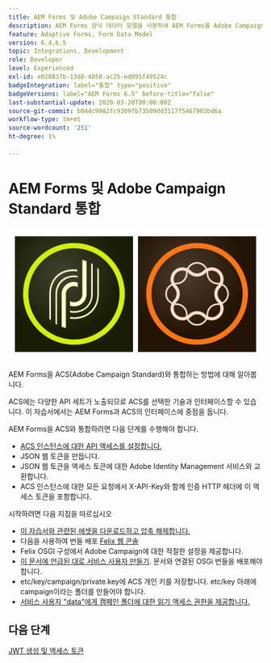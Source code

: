 ```yaml
---
title: AEM Forms 및 Adobe Campaign Standard 통합
description: AEM Forms 양식 데이터 모델을 사용하여 AEM Forms을 Adobe Campaign Standard과 통합하여 ACS 캠페인 프로필 정보 등을 가져옵니다.
feature: Adaptive Forms, Form Data Model
version: 6.4,6.5
topic: Integrations, Development
role: Developer
level: Experienced
exl-id: e028837b-13d8-4058-ac25-ed095f49524c
badgeIntegration: label="통합" type="positive"
badgeVersions: label="AEM Forms 6.5" before-title="false"
last-substantial-update: 2020-03-20T00:00:00Z
source-git-commit: b044c9982fc9309fb73509dd3117f5467903bd6a
workflow-type: tm+mt
source-wordcount: '251'
ht-degree: 1%

---
```


# AEM Forms 및 Adobe Campaign Standard 통합

![formsandcampaign](assets/helpx-cards-forms.png)

AEM Forms을 ACS(Adobe Campaign Standard)와 통합하는 방법에 대해 알아봅니다.

ACS에는 다양한 API 세트가 노출되므로 ACS를 선택한 기술과 인터페이스할 수 있습니다. 이 자습서에서는 AEM Forms과 ACS의 인터페이스에 중점을 둡니다.

AEM Forms을 ACS와 통합하려면 다음 단계를 수행해야 합니다.

* [ACS 인스턴스에 대한 API 액세스를 설정합니다.](https://experienceleague.adobe.com/docs/campaign-standard/using/working-with-apis/get-started-apis.html?lang=en)
* JSON 웹 토큰을 만듭니다.
* JSON 웹 토큰을 액세스 토큰에 대한 Adobe Identity Management 서비스와 교환합니다.
* ACS 인스턴스에 대한 모든 요청에서 X-API-Key와 함께 인증 HTTP 헤더에 이 액세스 토큰을 포함합니다.

시작하려면 다음 지침을 따르십시오

* [이 자습서와 관련된 에셋을 다운로드하고 압축 해제합니다.](assets/aem-forms-and-acs-bundles.zip)
* 다음을 사용하여 번들 배포 [Felix 웹 콘솔](http://localhost:4502/system/console/bundles)
* Felix OSGI 구성에서 Adobe Campaign에 대한 적절한 설정을 제공합니다.
* [이 문서에 언급된 대로 서비스 사용자 만들기](/help/forms/adaptive-forms/service-user-tutorial-develop.md). 문서와 연결된 OSGi 번들을 배포해야 합니다.
* etc/key/campaign/private.key에 ACS 개인 키를 저장합니다. etc/key 아래에 campaign이라는 폴더를 만들어야 합니다.
* [서비스 사용자 &quot;data&quot;에게 캠페인 폴더에 대한 읽기 액세스 권한을 제공합니다.](http://localhost:4502/useradmin)

## 다음 단계

[JWT 생성 및 액세스 토큰](partone.md)
